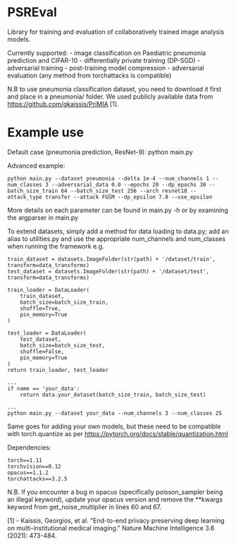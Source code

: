 # PSREval

Library for training and evaluation of collaboratively trained image analysis models. 

Currently supported:
    - image classification on Paediatric pneumonia prediction and CIFAR-10
    - differentially private training (DP-SGD)
    - adversarial training 
    - post-training model compression 
    - adversarial evaluation (any method from torchattacks is compatible)

N.B to use pneumonia classification dataset, you need to download it first and place in a pneumonia/ folder. We used publicly available data from https://github.com/gkaissis/PriMIA [1]. 

# Example use
Default case (pneumonia prediction, ResNet-9):
    python main.py

Advanced example:

    python main.py --dataset pneumonia --delta 1e-4 --num_channels 1 --num_classes 3 --adversarial_data 0.0 --epochs 20 --dp_epochs 30 --batch_size_train 64 --batch_size_test 256 --arch resnet18 --attack_type transfer --attack FGSM --dp_epsilon 7.0 --use_epsilon 

More details on each parameter can be found in main.py -h or by examining the argparser in main.py

To extend datasets, simply add a method for data loading to data.py; add an alias to utilities.py and 
use the appropriate num_channels and num_classes when running the framework e.g.

    train_dataset = datasets.ImageFolder(str(path) + '/dataset/train', transform=data_transforms)
    test_dataset = datasets.ImageFolder(str(path) + '/dataset/test', transform=data_transforms)

	train_loader = DataLoader(
	    train_dataset,
	    batch_size=batch_size_train,
	    shuffle=True,
	    pin_memory=True
	)

	test_loader = DataLoader(
	    test_dataset,
	    batch_size=batch_size_test,
	    shuffle=False,
	    pin_memory=True
	)
    return train_loader, test_loader

    ...
    if name == 'your_data':
        return data.your_dataset(batch_size_train, batch_size_test)
    
    ...
    python main.py --dataset your_data --num_channels 3 --num_classes 25

Same goes for adding your own models, but these need to be compatible with torch.quantize as per https://pytorch.org/docs/stable/quantization.html

Dependencies:

    torch==1.11
    torchvision==0.12
    opacus==1.1.2
    torchattacks==3.2.5

N.B. If you encounter a bug in opacus (specifically poisson_sampler being an illegal keyword), update your opacus version and remove the **kwargs keyword from get_noise_multiplier in lines 60 and 67.

[1] - Kaissis, Georgios, et al. "End-to-end privacy preserving deep learning on multi-institutional medical imaging." Nature Machine Intelligence 3.6 (2021): 473-484.
